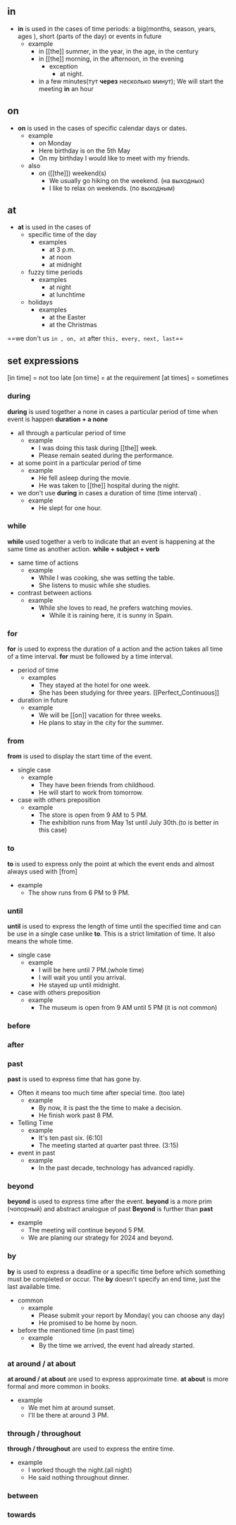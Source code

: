 ## in
- **in** is used in the cases of time periods: a big(months,  season, years, ages ), short (parts of the day)  or events in future
	- example
		- in [[the]] summer,  in the year, in the age, in the century
		- in [[the]] morning, in the afternoon, in the evening
			- exception
				- at night. 
		-  in a few minutes(тут **через** несколько минут); We will start the meeting **in** an hour
## on
- **on**  is used in the cases of specific calendar days or dates.
	- example
		- on Monday
		-  Here birthday is on the 5th May
		- On my birthday I would like to meet with my friends. 
	- also
		- on ([[the]]) weekend(s)
			- We usually go hiking on the weekend. (на выходных)
			- I like to relax on weekends. (по выходным)
## at
- **at** is used in the cases of 
	- specific time of the day
		- examples
			- at 3 p.m.
			- at noon
			- at midnight 
	- fuzzy time periods
		- examples
			- at night
			- at lunchtime
	- holidays
		- examples
			- at the Easter
			- at the Christmas

 ==we don't us  ``in , on, at`` after  `this, every, next, last`==
## set expressions

[in time]  = not too late
[on time]  = at the requirement
[at times] = sometimes 

### during
**during**  is used together a none in cases a particular period of time when event is happen 
**duration + a none**
- all through a particular period of time
	- example
		- I was doing this task during [[the]] week.
		- Please remain seated during the performance.
- at some point in a particular period of time
	- example
		- He fell asleep during the movie.
		- He was taken to [[the]] hospital  during the night.
- we don't use **during** in cases a duration of time (time interval) .
	- example
		- He slept for one hour. 

### while
**while** used together a verb to indicate that an event is happening at the same time as another action.
**while + subject + verb**
- same time of actions
	- example
		- While I was cooking, she was setting the table.
		- She listens to music while she studies.
- contrast between actions
	- example
		- While she loves to read, he prefers watching movies.
			- While it is raining here, it is sunny in Spain.

### for
**for**  is used to express the duration of a action and the action takes all time of a time interval. **for**  must be followed by a time interval. 
- period of time
	- examples
		- They stayed at the hotel for one week. 
		- She has been studying for three years. [[Perfect_Continuous]]
- duration in future
	- example
		- We will be [[on]] vacation for three weeks.
		- He plans to stay in the city for the summer.

### from
**from**  is used to display the start time of the event.
- single case
	- example
		- They have been friends from childhood. 
		- He will start to work from tomorrow. 
- case with others preposition
	- example
		- The store is open from 9 AM to 5 PM.
		- The exhibition runs from May 1st until July 30th.(to is better in this case)

### to
**to** is used to express only the point at which the event ends and almost always used with [from]
- example
	- The show runs from 6 PM to 9 PM.

### until
**until** is used to express the length of time until the specified time and can be use in a single case unlike **to**. This is a strict limitation of time. It  also means the whole time.
- single case
	- example
		- I will be here until 7 PM.(whole time)
		- I will wait you until you arrival. 
		- He stayed up until midnight. 
- case with others preposition
	- example
		- The museum is open from 9 AM until 5 PM (it is not common)

### before
### after 

### past
**past** is used to express time that has gone by. 
- Often it means too much time after special time. (too late) 
	- example
		- By now, it is past the the time to make a decision.  
		- He finish work past 8 PM.
- Telling Time
	- example
		- It's ten past six. (6:10)
		- The meeting started at quarter past three. (3:15)
- event in past
	- example
		- In the past decade, technology has advanced rapidly.

### beyond
**beyond** is used to express time after the event. 
**beyond** is a more prim (чопорный) and abstract analogue of past
**Beyond** is further than **past**
- example
	- The meeting will continue beyond 5 PM.
	- We are planing our strategy for 2024 and beyond. 

### by
**by** is used to express a deadline or a specific time before which something must be completed or occur. 
The **by** doesn't specify an end time, just the last available time. 
- common 
	- example
		- Please submit your report by Monday( you can choose any day)
		- He promised  to be home by noon.
- before  the mentioned time (in past time)
	- example
		- By the time we arrived, the event had already started.

### at around / at about
**at around / at about** are used to express approximate time. **at about** is more formal and more common in books.
- example
	- We met him at around sunset. 
	- I'll be there at around 3 PM.

### through / throughout

**through / throughout** are used to express the entire time.
- example
	- I worked though the night.(all night)
	- He said nothing throughout [](zero_article)  dinner.
### between

### towards
